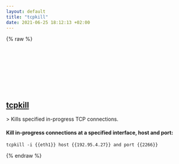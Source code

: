 ```yaml
---
layout: default
title: "tcpkill"
date: 2021-06-25 18:12:13 +02:00
---
```

{% raw %}
<h2 id="tcpkill">
  <a href="/en/linux/tcpkill.html">tcpkill</a> <a href="#tcpkill"><svg class="icon">
    <use href="/assets/images/unicode_sprite.svg#link" />
  </svg></a>
</h2>
> Kills specified in-progress TCP connections.

#### Kill in-progress connections at a specified interface, host and port:
```shell
tcpkill -i {{eth1}} host {{192.95.4.27}} and port {{2266}}
```
{% endraw %}